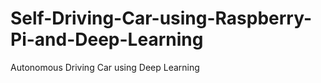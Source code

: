 # Self-Driving-Car-using-Raspberry-Pi-and-Deep-Learning
Autonomous Driving Car using Deep Learning 
